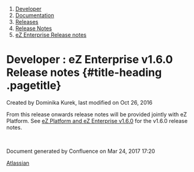 1.  <span>[Developer](index.html)</span>
2.  <span>[Documentation](Documentation_31429504.html)</span>
3.  <span>[Releases](Releases_31429534.html)</span>
4.  <span>[Release Notes](Release-Notes_32867905.html)</span>
5.  <span>[eZ Enterprise Release
    notes](eZ-Enterprise-Release-notes_31430108.html)</span>

<span id="title-text"> Developer : eZ Enterprise v1.6.0 Release notes </span> {#title-heading .pagetitle}
=============================================================================

Created by <span class="author"> Dominika Kurek</span>, last modified on
Oct 26, 2016

From this release onwards release notes will be provided jointly with eZ
Platform. See [eZ Platform and eZ Enterprise
v1.6.0](eZ-Platform-and-eZ-Enterprise-v1.6.0_32867909.html) for the
v1.6.0 release notes.

 

Document generated by Confluence on Mar 24, 2017 17:20

[Atlassian](http://www.atlassian.com/)


